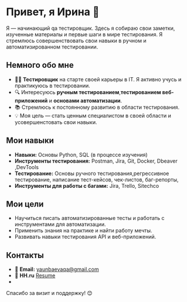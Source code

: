 # Привет, я Ирина 👋

Я — начинающий qa тестировщик. Здесь я собираю свои заметки, изученные материалы и первые шаги в мире тестирования. Я стремлюсь совершенствовать свои навыки в ручном и автоматизированном тестировании.

## Немного обо мне

- 🧑‍💻 **Тестировщик** на старте своей карьеры в IT. Я активно учусь и практикуюсь в тестировании.
- 🔍 Интересуюсь **ручным тестированием**,**тестированием веб-приложений** и **основами автоматизации**.
- 📚 Стремлюсь к постоянному развитию в области тестирования.
- 💡 Моя цель — стать ценным специалистом в своей области и усовершенстовать свои навыки.

## Мои навыки

- **Навыки:** Основы Python, SQL (в процессе изучения)
- **Инструменты тестирования:** Postman, Jira, Git, Docker, Dbeaver ,DevTools
- **Тестирование:** Основы ручного тестирования,регрессивное тестирование, написание тест-кейсов, чек-листов, баг-репорты,
- **Инструменты для работы с багами:** Jira, Trello, Sitechco

## Мои цели

- Научиться писать автоматизированные тесты и работать с инструментами для автоматизации.
- Применить знания на практике и найти работу мечты.
- Развивать навыки тестирования API и веб-приложений.

## Контакты

- 📧 **Email:** [yaunbaevaqa@gmail.com](mailto:yaunbaevaqa@gmail.com)
- 🔗 **HH.ru** [Resume](https://spb.hh.ru/resume/46f7ff3cff0e00dd9a0039ed1f5a5669334c58)
-
Спасибо за визит и поддержку! 😊
